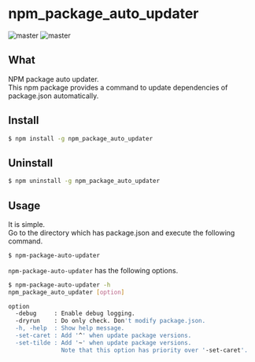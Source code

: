 # npm_package_auto_updater
![master](https://github.com/mozzzzy/npm_package_auto_updater/actions/workflows/node.js.yml/badge.svg?branch=master)
![master](https://github.com/mozzzzy/npm_package_auto_updater/actions/workflows/daily_build.yml/badge.svg?branch=master)

## What
NPM package auto updater.  
This npm package provides a command to update dependencies of package.json automatically.

## Install
```bash
$ npm install -g npm_package_auto_updater
```

## Uninstall
```bash
$ npm uninstall -g npm_package_auto_updater
```

## Usage
It is simple.  
Go to the directory which has package.json and execute the following command.
```bash
$ npm-package-auto-updater
```

`npm-package-auto-updater` has the following options.
```bash
$ npm-package-auto-updater -h   
npm_package_auto_updater [option]

option
  -debug     : Enable debug logging.
  -dryrun    : Do only check. Don't modify package.json.
  -h, -help  : Show help message.
  -set-caret : Add '^' when update package versions.
  -set-tilde : Add '~' when update package versions.
               Note that this option has priority over '-set-caret'.

```
